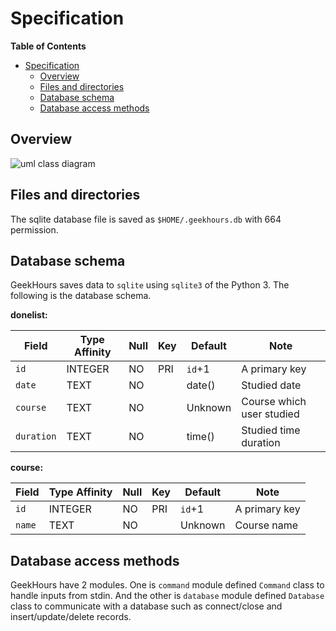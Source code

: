 # Specification

**Table of Contents**

- [Specification](#specification)
    - [Overview](#overview)
    - [Files and directories](#files-and-directories)
    - [Database schema](#database-schema)
    - [Database access methods](#database-access-methods)

## Overview

![uml class diagram](http://www.plantuml.com/plantuml/png/bP71QeD048RlFiL2BoqqVO0WafAQaaifmKDlChg3IjRTi3lR74hUlHDr5_MM1G_pxJYV_xXp19Pyhv9QWNFY0mWgSFYN23wrqHfhAcNr_3801xyugrfpBRbVuGGwxT1IQSrr0luYWN0692gCu9PCrhtfUz1ob3R8GY2U6SlMUEjcTNslGuF5fdE4Tg5Sw4RL1UepDCW3y3mCV9ELIDEGECj6_RG7er7nM6ueNfyEXtS-eMD8AhVY-5Nad_b9fD-dOnPlxlQjAFAV8YBg-ZKQ4woWz1QeCtgDGvuuBPGtVXwEjX_KZmVJi4WHt44YDhPhMWh_SiOtY-zAuchZ2to1oGwrzBtw1m00)

## Files and directories

The sqlite database file is saved as `$HOME/.geekhours.db` with 664 permission.

## Database schema

GeekHours saves data to `sqlite` using `sqlite3` of the Python 3. The following is the database schema.

**donelist:**

Field      | Type Affinity | Null | Key | Default | Note
-----      | ------------- | ---- | --- | ------- | -----
`id`       | INTEGER       | NO   | PRI | `id`+1  | A primary key
`date`     | TEXT          | NO   |     | date()  | Studied date
`course`   | TEXT          | NO   |     | Unknown | Course which user studied
`duration` | TEXT          | NO   |     | time()  | Studied time duration

**course:**

Field      | Type Affinity | Null | Key | Default | Note
-----      | ------------- | ---- | --- | ------- | -----
`id`       | INTEGER       | NO   | PRI | `id`+1  | A primary key
`name`     | TEXT          | NO   |     | Unknown | Course name

## Database access methods

GeekHours have 2 modules. One is `command` module defined `Command` class to handle inputs from stdin.
And the other is `database` module defined `Database` class to communicate with a database such as
connect/close and insert/update/delete records.
